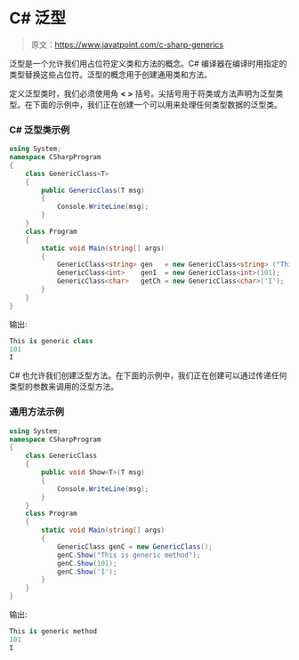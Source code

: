 # C# 泛型

> 原文：<https://www.javatpoint.com/c-sharp-generics>

泛型是一个允许我们用占位符定义类和方法的概念。C# 编译器在编译时用指定的类型替换这些占位符。泛型的概念用于创建通用类和方法。

定义泛型类时，我们必须使用角 **< >** 括号。尖括号用于将类或方法声明为泛型类型。在下面的示例中，我们正在创建一个可以用来处理任何类型数据的泛型类。

### C# 泛型类示例

```cs
using System;
namespace CSharpProgram
{
    class GenericClass<T>
    {
        public GenericClass(T msg)
        {
            Console.WriteLine(msg);
        }
    }
    class Program
    {
        static void Main(string[] args)
        {
            GenericClass<string> gen   = new GenericClass<string> ("This is generic class");
            GenericClass<int>    genI  = new GenericClass<int>(101);
            GenericClass<char>   getCh = new GenericClass<char>('I');
        }
    }
}

```

输出:

```cs
This is generic class
101
I

```

C# 也允许我们创建泛型方法。在下面的示例中，我们正在创建可以通过传递任何类型的参数来调用的泛型方法。

### 通用方法示例

```cs
using System;
namespace CSharpProgram
{
    class GenericClass
    {
        public void Show<T>(T msg)
        {
            Console.WriteLine(msg);
        }
    }
    class Program
    {
        static void Main(string[] args)
        {
            GenericClass genC = new GenericClass();
            genC.Show("This is generic method");
            genC.Show(101);
            genC.Show('I');
        }
    }
}

```

输出:

```cs
This is generic method
101
I

```